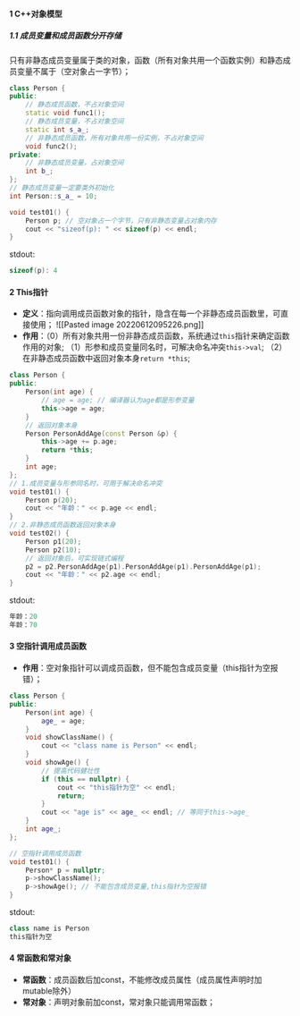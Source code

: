 #### 1 C++对象模型
##### 1.1 成员变量和成员函数分开存储
只有非静态成员变量属于类的对象，函数（所有对象共用一个函数实例）和静态成员变量不属于（空对象占一字节）；
```cpp
class Person {
public:
    // 静态成员函数，不占对象空间
    static void func1();
    // 静态成员变量，不占对象空间
    static int s_a_;
    // 非静态成员函数，所有对象共用一份实例，不占对象空间
    void func2();
private:
    // 非静态成员变量，占对象空间
    int b_;
};
// 静态成员变量一定要类外初始化
int Person::s_a_ = 10;

void test01() {
    Person p; // 空对象占一个字节，只有非静态变量占对象内存
    cout << "sizeof(p): " << sizeof(p) << endl;
}
```
stdout:
```cpp
sizeof(p): 4
```

#### 2 This指针
- **定义**：指向调用成员函数对象的指针，隐含在每一个非静态成员函数里，可直接使用；
![[Pasted image 20220612095226.png]]
- **作用**：（0）所有对象共用一份非静态成员函数，系统通过```this```指针来确定函数作用的对象;
             （1）形参和成员变量同名时，可解决命名冲突```this->val```;
             （2）在非静态成员函数中返回对象本身```return *this```;
```cpp
class Person {
public:
    Person(int age) {
        // age = age; // 编译器认为age都是形参变量
        this->age = age;
    }
    // 返回对象本身
    Person PersonAddAge(const Person &p) {
        this->age += p.age;
        return *this;
    }
    int age;
};
// 1.成员变量与形参同名时，可用于解决命名冲突
void test01() {
    Person p(20);
    cout << "年龄：" << p.age << endl;
}
// 2.非静态成员函数返回对象本身
void test02() {
    Person p1(20);
    Person p2(10);
    // 返回对象后，可实现链式编程
    p2 = p2.PersonAddAge(p1).PersonAddAge(p1).PersonAddAge(p1);
    cout << "年龄：" << p2.age << endl;
}
```
stdout:
```cpp
年龄：20
年龄：70
```

#### 3 空指针调用成员函数
- **作用**：空对象指针可以调成员函数，但不能包含成员变量（this指针为空报错）；
```cpp
class Person {
public:
    Person(int age) {
        age_ = age;
    }
    void showClassName() {
        cout << "class name is Person" << endl;
    }
    void showAge() {
        // 提高代码健壮性
        if (this == nullptr) {
            cout << "this指针为空" << endl;
            return;
        }
        cout << "age is" << age_ << endl; // 等同于this->age_
    }
    int age_;
};

// 空指针调用成员函数
void test01() {
    Person* p = nullptr;
    p->showClassName();
    p->showAge(); // 不能包含成员变量,this指针为空报错
}
```
stdout:
```cpp
class name is Person
this指针为空
```

#### 4 常函数和常对象
- **常函数**：成员函数后加const，不能修改成员属性（成员属性声明时加mutable除外）
- **常对象**：声明对象前加const，常对象只能调用常函数；
